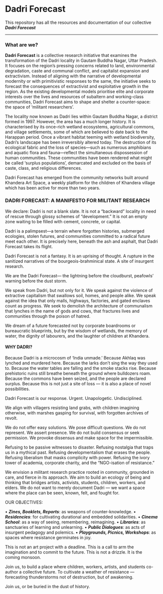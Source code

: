 # Dadri Forecast
This repository has all the resources and documentation of our collective ***Dadri Forecast***

--- 

### What are we?

**Dadri Forecast** is a collective research initiative that examines the transformation of the Dadri locality in Gautam Buddha Nagar, Uttar Pradesh. It focuses on the region’s pressing concerns related to land, environmental degradation, caste and communal conflict, and capitalist expansion and extractivism. Instead of aligning with the narrative of developmental modernity or with primitivistic responses to the same, the initiative seeks to forecast the consequences of extractivist and exploitative growth in the region. As the existing developmental models prioritise elite and corporate interests over the lives and resources of subaltern and working-class communities, Dadri Forecast aims to shape and shelter a counter-space: the space of ‘militant researchers’.

The locality now known as Dadri lies within Gautam Buddha Nagar, a district formed in 1997. However, the area has a much longer history. It is characterised by its once-rich wetland ecosystems, agricultural commons, and village settlements, some of which are believed to date back to the Harappan period. Once a vibrant habitat teeming with wetland biodiversity, Dadri’s landscape has been irreversibly altered today. The destruction of its ecological fabric and the loss of species—such as numerous amphibians and aquatic flora and fauna—reflect the simultaneous dispossession of human communities. These communities have been rendered what might be called ‘surplus populations’, demarcated and excluded on the basis of caste, class, and religious differences.

Dadri Forecast has emerged from the community networks built around Khandera Art Space, a weekly platform for the children of Khandera village which has been active for more than two years.

### DADRI FORECAST: A MANIFESTO FOR MILITANT RESEARCH

We declare: Dadri is not a blank slate.
It is not a “backward” locality in need of rescue through glossy schemes of “development.”
It is not an empty zone waiting to be filled with cement, concrete, or capital.

Dadri is a palimpsest—a terrain where forgotten histories, submerged ecologies, stolen futures, and communities committed to a radical future meet each other.
It is precisely here, beneath the ash and asphalt, that Dadri Forecast takes its flight.

Dadri Forecast is not a fantasy.
It is an uprising of thought.
A rupture in the sanitized narratives of the bourgeois-brahminical state.
A site of insurgent research.

We are the Dadri Forecast—
the lightning before the cloudburst, 
peafowls’ warning before the dust storm.

We speak from Dadri, but not only for it.
We speak against the violence of extractive capitalism that swallows soil, homes, and people alike.
We speak against the idea that only malls, highways, factories, and gated enclaves count as progress.
We seek to demolish the architecture of communalism that lynches in the name of gods and cows, that fractures lives and communities through the poison of hatred.

We dream of a future forecasted not by corporate boardrooms or bureaucratic blueprints, but by the wisdom of wetlands, the memory of water, the dignity of labourers, and the laughter of children at Khandera.

#### WHY DADRI?

Because Dadri is a microcosm of ‘India unmade.’
Because Akhlaq was lynched and murdered here.
Because the larks don’t sing the way they used to.
Because the water tables are falling and the smoke stacks rise.
Because prehistoric ruins still breathe beneath the ground where bulldozers roam.
Because the commons have been seized, and the people are declared surplus.
Because this is not just a site of loss — it is also a place of novel possibilities.

Dadri Forecast is our response.
Urgent. Unapologetic. Undisciplined.

We align with villagers resisting land grabs, with children imagining otherwise,
with marshes gasping for survival, with forgotten archives of revolt.

We do not offer easy solutions. We pose difficult questions.
We do not represent. We assert presence.
We do not build consensus or seek permission.
We provoke dissensus and make space for the impermissible.

Refusing to be passive witnesses to disaster.
Refusing nostalgia that traps us in a mythical past.
Refusing developmentalism that erases the people.
Refusing liberalism that masks complicity with power.
Refusing the ivory tower of academia, corporate charity, and the “NGO-isation of resistance.”

We envision a militant research practice rooted in community, grounded in care, and fierce in its approach.
We aim to build an ecology of being and thinking that bridges artists, activists, students, children, workers, and elders.
We do not want to merely document Dadri — we want a space where the place can be seen, known, felt, and fought for.

OUR OBJECTIVES:

• ***Zines, Booklets, Reports***: as weapons of counter-knowledge.
• ***Residencies***: for cultivating durational and embedded solidarities.
• ***Cinema School***: as a way of seeing, remembering, reimagining.
• ***Libraries***: as sanctuaries of learning and unlearning.
• ***Public Dialogues***: as acts of insurgent pedagogy and polemics.
• ***Playgrounds, Picnics, Workshops***: as spaces where resistance germinates in joy.

This is not an art project with a deadline.
This is a call to arm the imagination and to commit to the future.
This is not a drizzle. It is the coming monsoon.

Join us, to build a place where children, workers, artists, and students co-author a collective future.
To cultivate a weather of resistance — forecasting thunderstorms not of destruction, but of awakening.

Join us, or be buried in the dust of history.

